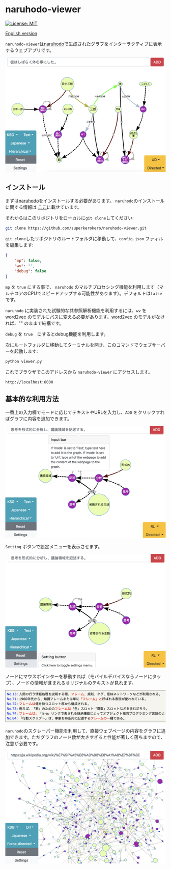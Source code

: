 # naruhodo-viewer

[![License: MIT](https://img.shields.io/badge/License-MIT-yellow.svg)](https://opensource.org/licenses/MIT)

[English version](README.md)

`naruhodo-viewer`は[naruhodo](https://github.com/superkerokero/naruhodo)で生成されたグラフをインターラクティブに表示するウェブアプリです。

![A snapshot of naruhodo-viewer webapp](img/snapshot1.png)

## インストール

まずは[naruhodo](https://github.com/superkerokero/naruhodo)をインストールする必要があります。 `naruhodo`のインストールに関する情報は [ここ](https://github.com/superkerokero/naruhodo/blob/master/README-ja.md#インストール)に載せています。

それからはこのリポジトリをローカルに`git clone`してください:

```bash
git clone https://github.com/superkerokero/naruhodo-viewer.git
```

`git clone`したリポジトリのルートフォルダに移動して、`config.json` ファィルを編集します:

```json
{
    "mp": false,
    "wv": "",
    "debug": false
}
```

`mp` を `true` にする事で、 `naruhodo` のマルチプロセシング機能を利用します（マルチコアのCPUでスピードアップする可能性があります）。デフォルトは`false`です。 

`naruhodo` に実装された試験的な共参照解析機能を利用するには、`wv` を word2vec のモデルにパスに変える必要があります。word2vec のモデルがなければ、"" のままで結構です。

`debug` を `true`　にするとdebug機能を利用します。

次にルートフォルダに移動してターミナルを開き、このコマンドでウェブサーバーを起動します:

```bash
python viewer.py
```

これでブラウザでこのアドレスから `naruhodo-viewer` にアクセスします。

```
http://localhost:8000
```

## 基本的な利用方法

一番上の入力欄でモードに応じてテキストやURLを入力し、`ADD` をクリックすればグラフに内容を追加できます。

![Input bar](img/snapshot2.png)

`Setting` ボタンで設定メニューを表示させます。

![Setting button](img/snapshot3.png)

ノードにマウスポインターを移動すれば（モバイルデバイスならノードにタップ）、ノードの情報が含まれるオリジナルのテキストが見れます。

![Node popup](img/snapshot4.png)

`naruhodo`のスクレーパー機能を利用して、直接ウェブぺージの内容をグラフに追加できます。ただグラフのノード数が大きすぎると性能が著しく落ちますので、注意が必要です。

![Webpage added to graph](img/snapshot5.png)